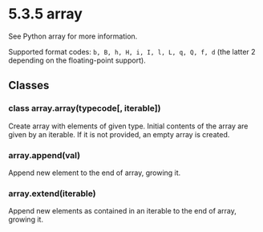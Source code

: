 # 5.3.5 array

See Python array for more information.

Supported format codes: `b, B, h, H, i, I, l, L, q, Q, f, d` \(the latter 2 depending on the floating-point support\).

## Classes

### class array.array\(typecode\[, iterable\]\)

Create array with elements of given type. Initial contents of the array are given by an iterable. If it is not provided, an empty array is created.

### array.append\(val\)

Append new element to the end of array, growing it.

### array.extend\(iterable\)

Append new elements as contained in an iterable to the end of array, growing it.

